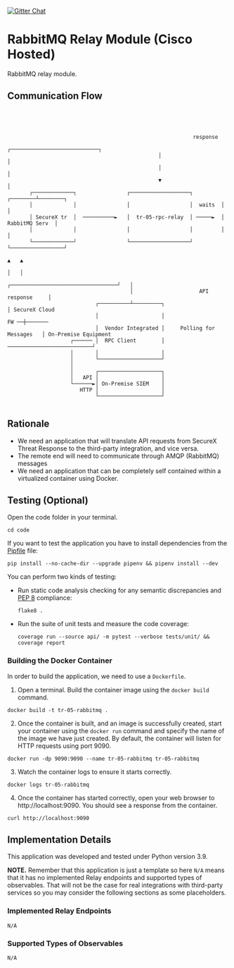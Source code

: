 [![Gitter Chat](https://img.shields.io/badge/gitter-join%20chat-brightgreen.svg)](https://gitter.im/CiscoSecurity/Threat-Response "Gitter Chat")

# RabbitMQ Relay Module (Cisco Hosted)

RabbitMQ relay module.

## Communication Flow
```




                                                           response
                                                ┌────────────────────────────┐
                                                │                            │
                                                │                            │
                                                ▼                            │
       ┌─────────────┐                ┌───────────────────┐         ┌────────┴────────┐
       │             │                │                   │  waits  │                 │
       │ SecureX tr  │  ──────────►   │  tr-05-rpc-relay  │ ─────►  │  RabbitMQ Serv  │
       │             │                │                   │         │                 │
       └─────────────┘                └───────────────────┘         └─────────────────┘
                                                                          ▲   ▲
                                                                          │   │
                                       ┌──────────────────────────────────┘   │
                                       │                     API response     │
                            ┌──────────┴─────────┐                            │ SecureX Cloud
                            │                    │                       FW ──┼───────
                            │  Vendor Integrated │     Polling for Messages   │ On-Premise Equipment
                    ┌────── │  RPC Client        │ ───────────────────────────┘
                    │       │                    │
                    │       └────────────────────┘
                    │
                    │       ┌────────────────────┐
                    │   API │                    │
                    └──────►│ On-Premise SIEM    │
                       HTTP │                    │
                            └────────────────────┘


```

## Rationale

- We need an application that will translate API requests from SecureX Threat Response to the third-party integration, and vice versa.
- The remote end will need to communicate through AMQP (RabbitMQ) messages
- We need an application that can be completely self contained within a virtualized container using Docker.

## Testing (Optional)

Open the code folder in your terminal.
```
cd code
```

If you want to test the application you have to install dependencies from the [Pipfile](code/Pipfile) file:
```
pip install --no-cache-dir --upgrade pipenv && pipenv install --dev
```

You can perform two kinds of testing:

- Run static code analysis checking for any semantic discrepancies and
[PEP 8](https://www.python.org/dev/peps/pep-0008/) compliance:

  `flake8 .`

- Run the suite of unit tests and measure the code coverage:

  `coverage run --source api/ -m pytest --verbose tests/unit/ && coverage report`

### Building the Docker Container
In order to build the application, we need to use a `Dockerfile`.  

 1. Open a terminal.  Build the container image using the `docker build` command.

```
docker build -t tr-05-rabbitmq .
```

 2. Once the container is built, and an image is successfully created, start your container using the `docker run` command and specify the name of the image we have just created.  By default, the container will listen for HTTP requests using port 9090.

```
docker run -dp 9090:9090 --name tr-05-rabbitmq tr-05-rabbitmq
```

 3. Watch the container logs to ensure it starts correctly.

```
docker logs tr-05-rabbitmq
```

 4. Once the container has started correctly, open your web browser to http://localhost:9090.  You should see a response from the container.

```
curl http://localhost:9090
```

## Implementation Details

This application was developed and tested under Python version 3.9.

**NOTE.** Remember that this application is just a template so here `N/A` means
that it has no implemented Relay endpoints and supported types of observables.
That will not be the case for real integrations with third-party services so
you may consider the following sections as some placeholders.

### Implemented Relay Endpoints

`N/A`

### Supported Types of Observables

`N/A`

